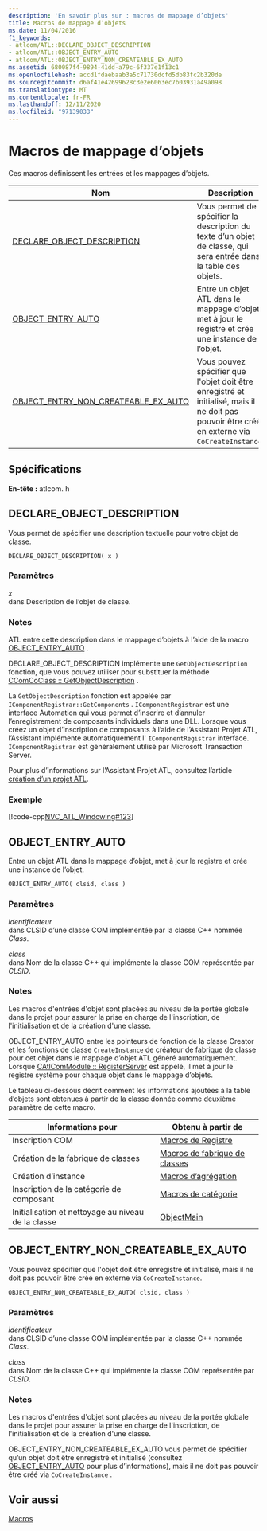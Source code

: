 ```yaml
---
description: 'En savoir plus sur : macros de mappage d’objets'
title: Macros de mappage d’objets
ms.date: 11/04/2016
f1_keywords:
- atlcom/ATL::DECLARE_OBJECT_DESCRIPTION
- atlcom/ATL::OBJECT_ENTRY_AUTO
- atlcom/ATL::OBJECT_ENTRY_NON_CREATEABLE_EX_AUTO
ms.assetid: 680087f4-9894-41dd-a79c-6f337e1f13c1
ms.openlocfilehash: accd1fdaebaab3a5c71730dcfd5db83fc2b320de
ms.sourcegitcommit: d6af41e42699628c3e2e6063ec7b03931a49a098
ms.translationtype: MT
ms.contentlocale: fr-FR
ms.lasthandoff: 12/11/2020
ms.locfileid: "97139033"
---
```

# <a name="object-map-macros"></a>Macros de mappage d’objets

Ces macros définissent les entrées et les mappages d’objets.

|Nom|Description|
|-|-|
|[DECLARE_OBJECT_DESCRIPTION](#declare_object_description)|Vous permet de spécifier la description du texte d’un objet de classe, qui sera entrée dans la table des objets.|
|[OBJECT_ENTRY_AUTO](#object_entry_auto)|Entre un objet ATL dans le mappage d’objet, met à jour le registre et crée une instance de l’objet.|
|[OBJECT_ENTRY_NON_CREATEABLE_EX_AUTO](#object_entry_non_createable_ex_auto)|Vous pouvez spécifier que l'objet doit être enregistré et initialisé, mais il ne doit pas pouvoir être créé en externe via `CoCreateInstance`.|

## <a name="requirements"></a>Spécifications

**En-tête :** atlcom. h

## <a name="declare_object_description"></a><a name="declare_object_description"></a> DECLARE_OBJECT_DESCRIPTION

Vous permet de spécifier une description textuelle pour votre objet de classe.

```
DECLARE_OBJECT_DESCRIPTION( x )
```

### <a name="parameters"></a>Paramètres

*x*<br/>
dans Description de l’objet de classe.

### <a name="remarks"></a>Notes

ATL entre cette description dans le mappage d’objets à l’aide de la macro [OBJECT_ENTRY_AUTO](#object_entry_auto) .

DECLARE_OBJECT_DESCRIPTION implémente une `GetObjectDescription` fonction, que vous pouvez utiliser pour substituer la méthode [CComCoClass :: GetObjectDescription](ccomcoclass-class.md#getobjectdescription) .

La `GetObjectDescription` fonction est appelée par `IComponentRegistrar::GetComponents` . `IComponentRegistrar` est une interface Automation qui vous permet d’inscrire et d’annuler l’enregistrement de composants individuels dans une DLL. Lorsque vous créez un objet d’inscription de composants à l’aide de l’Assistant Projet ATL, l’Assistant implémente automatiquement l' `IComponentRegistrar` interface. `IComponentRegistrar` est généralement utilisé par Microsoft Transaction Server.

Pour plus d’informations sur l’Assistant Projet ATL, consultez l’article [création d’un projet ATL](../../atl/reference/creating-an-atl-project.md).

### <a name="example"></a>Exemple

[!code-cpp[NVC_ATL_Windowing#123](../../atl/codesnippet/cpp/object-map-macros_1.h)]

## <a name="object_entry_auto"></a><a name="object_entry_auto"></a> OBJECT_ENTRY_AUTO

Entre un objet ATL dans le mappage d’objet, met à jour le registre et crée une instance de l’objet.

```
OBJECT_ENTRY_AUTO( clsid, class )
```

### <a name="parameters"></a>Paramètres

*identificateur*<br/>
dans CLSID d’une classe COM implémentée par la classe C++ nommée *Class*.

*class*<br/>
dans Nom de la classe C++ qui implémente la classe COM représentée par *CLSID*.

### <a name="remarks"></a>Notes

Les macros d'entrées d'objet sont placées au niveau de la portée globale dans le projet pour assurer la prise en charge de l'inscription, de l'initialisation et de la création d'une classe.

OBJECT_ENTRY_AUTO entre les pointeurs de fonction de la classe Creator et les fonctions de classe `CreateInstance` de créateur de fabrique de classe pour cet objet dans le mappage d’objet ATL généré automatiquement. Lorsque [CAtlComModule :: RegisterServer](catlcommodule-class.md#registerserver) est appelé, il met à jour le registre système pour chaque objet dans le mappage d’objets.

Le tableau ci-dessous décrit comment les informations ajoutées à la table d’objets sont obtenues à partir de la classe donnée comme deuxième paramètre de cette macro.

|Informations pour|Obtenu à partir de|
|---------------------|-------------------|
|Inscription COM|[Macros de Registre](../../atl/reference/registry-macros.md)|
|Création de la fabrique de classes|[Macros de fabrique de classes](../../atl/reference/aggregation-and-class-factory-macros.md)|
|Création d’instance|[Macros d’agrégation](../../atl/reference/aggregation-and-class-factory-macros.md)|
|Inscription de la catégorie de composant|[Macros de catégorie](../../atl/reference/category-macros.md)|
|Initialisation et nettoyage au niveau de la classe|[ObjectMain](ccomobjectrootex-class.md#objectmain)|

## <a name="object_entry_non_createable_ex_auto"></a><a name="object_entry_non_createable_ex_auto"></a> OBJECT_ENTRY_NON_CREATEABLE_EX_AUTO

Vous pouvez spécifier que l'objet doit être enregistré et initialisé, mais il ne doit pas pouvoir être créé en externe via `CoCreateInstance`.

```
OBJECT_ENTRY_NON_CREATEABLE_EX_AUTO( clsid, class )
```

### <a name="parameters"></a>Paramètres

*identificateur*<br/>
dans CLSID d’une classe COM implémentée par la classe C++ nommée *Class*.

*class*<br/>
dans Nom de la classe C++ qui implémente la classe COM représentée par *CLSID*.

### <a name="remarks"></a>Notes

Les macros d'entrées d'objet sont placées au niveau de la portée globale dans le projet pour assurer la prise en charge de l'inscription, de l'initialisation et de la création d'une classe.

OBJECT_ENTRY_NON_CREATEABLE_EX_AUTO vous permet de spécifier qu’un objet doit être enregistré et initialisé (consultez [OBJECT_ENTRY_AUTO](#object_entry_auto) pour plus d’informations), mais il ne doit pas pouvoir être créé via `CoCreateInstance` .

## <a name="see-also"></a>Voir aussi

[Macros](../../atl/reference/atl-macros.md)
